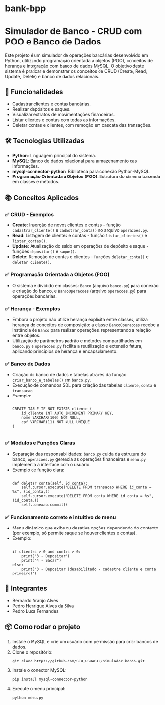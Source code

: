 # bank-bpp

<h1>Simulador de Banco - CRUD com POO e Banco de Dados</h1>

<p>
    Este projeto é um simulador de operações bancárias desenvolvido em Python, utilizando programação orientada a objetos (POO), conceitos de herança e integração com banco de dados MySQL. O objetivo deste sistema é praticar e demonstrar os conceitos de CRUD (Create, Read, Update, Delete) e banco de dados relacionais.
</p>

<h2>🚀 Funcionalidades</h2>
<ul>
    <li>Cadastrar clientes e contas bancárias.</li>
    <li>Realizar depósitos e saques.</li>
    <li>Visualizar extratos de movimentações financeiras.</li>
    <li>Listar clientes e contas com todas as informações.</li>
    <li>Deletar contas e clientes, com remoção em cascata das transações.</li>
</ul>

<h2>🛠️ Tecnologias Utilizadas</h2>
<ul>
    <li><strong>Python</strong>: Linguagem principal do sistema.</li>
    <li><strong>MySQL</strong>: Banco de dados relacional para armazenamento das informações.</li>
    <li><strong>mysql-connector-python</strong>: Biblioteca para conexão Python-MySQL.</li>
    <li><strong>Programação Orientada a Objetos (POO)</strong>: Estrutura do sistema baseada em classes e métodos.</li>
</ul>

<h2>📚 Conceitos Aplicados</h2>

<h3>✅ CRUD - Exemplos</h3>
<ul>
    <li><strong>Create</strong>: Inserção de novos clientes e contas - função <code>cadastrar_cliente()</code> e <code>cadastrar_conta()</code> no arquivo <code>operacoes.py</code>.</li>
    <li><strong>Read</strong>: Listagem de clientes e contas - função <code>listar_clientes()</code> e <code>listar_contas()</code>.</li>
    <li><strong>Update</strong>: Atualização do saldo em operações de depósito e saque - funções <code>depositar()</code> e <code>saque()</code>.</li>
    <li><strong>Delete</strong>: Remoção de contas e clientes - funções <code>deletar_conta()</code> e <code>deletar_cliente()</code>.</li>
</ul>

<h3>✅ Programação Orientada a Objetos (POO)</h3>
<ul>
    <li>O sistema é dividido em classes: <code>Banco</code> (arquivo <code>banco.py</code>) para conexão e criação do banco, e <code>BancoOperacoes</code> (arquivo <code>operacoes.py</code>) para operações bancárias.</li>
</ul>

<h3>✅ Herança - Exemplos</h3>
<ul>
    <li>Embora o projeto não utilize herança explícita entre classes, utiliza herança de conceitos de composição: a classe <code>BancoOperacoes</code> recebe a instância de <code>Banco</code> para realizar operações, representando a relação entre objetos.</li>
    <li>Utilização de parâmetros padrão e métodos compartilhados em <code>banco.py</code> e <code>operacoes.py</code> facilita a reutilização e extensão futura, aplicando princípios de herança e encapsulamento.</li>
</ul>

<h3>✅ Banco de Dados</h3>
<ul>
    <li>Criação do banco de dados e tabelas através da função <code>criar_banco_e_tabelas()</code> em <code>banco.py</code>.</li>
    <li>Execução de comandos SQL para criação das tabelas <code>cliente</code>, <code>conta</code> e <code>transacao</code>.</li>
    <li>Exemplo:
        <pre><code>
CREATE TABLE IF NOT EXISTS cliente (
    id_cliente INT AUTO_INCREMENT PRIMARY KEY,
    nome VARCHAR(100) NOT NULL,
    cpf VARCHAR(11) NOT NULL UNIQUE
)
        </code></pre>
    </li>
</ul>

<h3>✅ Módulos e Funções Claras</h3>
<ul>
    <li>Separação das responsabilidades: <code>banco.py</code> cuida da estrutura do banco, <code>operacoes.py</code> gerencia as operações financeiras e <code>menu.py</code> implementa a interface com o usuário.</li>
    <li>Exemplo de função clara:
        <pre><code>
def deletar_conta(self, id_conta):
    self.cursor.execute("DELETE FROM transacao WHERE id_conta = %s", (id_conta,))
    self.cursor.execute("DELETE FROM conta WHERE id_conta = %s", (id_conta,))
    self.conexao.commit()
</code></pre>
    </li>
</ul>

<h3>✅ Funcionamento correto e intuitivo do menu</h3>
<ul>
    <li>Menu dinâmico que exibe ou desativa opções dependendo do contexto (por exemplo, só permite saque se houver clientes e contas).</li>
    <li>Exemplo:
        <pre><code>
if clientes > 0 and contas > 0:
    print("3 - Depositar")
    print("4 - Sacar")
else:
    print("3 - Depositar (desabilitado - cadastre cliente e conta primeiro)")
</code></pre>
    </li>
</ul>

<h2>👥 Integrantes</h2>
<ul>
    <li>Bernardo Araújo Alves</li>
    <li>Pedro Henrique Alves da Silva</li>
    <li>Pedro Luca Fernandes</li>
</ul>

<h2>📦 Como rodar o projeto</h2>
<ol>
    <li>Instale o MySQL e crie um usuário com permissão para criar bancos de dados.</li>
    <li>Clone o repositório:</li>
    <pre><code>git clone https://github.com/SEU_USUARIO/simulador-banco.git</code></pre>
    <li>Instale o conector MySQL:</li>
    <pre><code>pip install mysql-connector-python</code></pre>
    <li>Execute o menu principal:</li>
    <pre><code>python menu.py</code></pre>
</ol>
